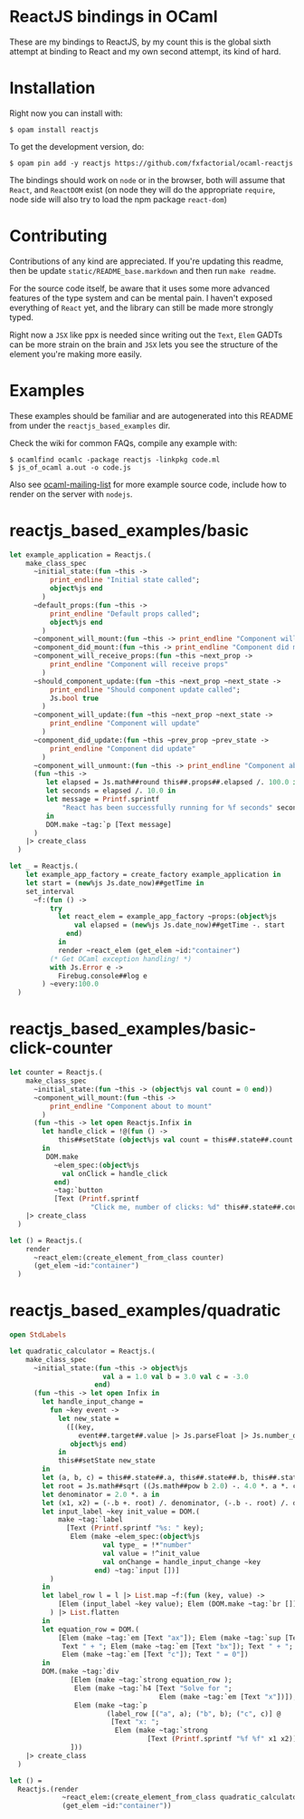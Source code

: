 ReactJS bindings in OCaml
=========================

These are my bindings to ReactJS, by my count this is the global sixth
attempt at binding to React and my own second attempt, its kind of
hard.

Installation
============

Right now you can install with:

```shell
$ opam install reactjs
```

To get the development version, do:

```shell
$ opam pin add -y reactjs https://github.com/fxfactorial/ocaml-reactjs
```

The bindings should work on `node` or in the browser, both will assume
that `React`, and `ReactDOM` exist (on node they will do the
appropriate `require`, node side will also try to load the npm package
`react-dom`)

Contributing
============

Contributions of any kind are appreciated. If you're updating this
readme, then be update `static/README_base.markdown` and then run
`make readme`. 

For the source code itself, be aware that it uses some more advanced
features of the type system and can be mental pain. I haven't exposed
everything of `React` yet, and the library can still be made more
strongly typed. 

Right now a `JSX` like ppx is needed since writing out the `Text`,
`Elem` GADTs can be more strain on the brain and `JSX` lets you see
the structure of the element you're making more easily.

Examples
========

These examples should be familiar and are autogenerated into this
README from under the `reactjs_based_examples` dir.

Check the wiki for common FAQs, compile any example with:

```shell
$ ocamlfind ocamlc -package reactjs -linkpkg code.ml
$ js_of_ocaml a.out -o code.js
```

Also see
[ocaml-mailing-list](https://github.com/fxfactorial/ocaml-mailing-list)
for more example source code, include how to render on the server with
`nodejs`.

[//]: # "Do not write anything below here, the code examples will be appended"

# reactjs_based_examples/basic

```ocaml
let example_application = Reactjs.(
    make_class_spec
      ~initial_state:(fun ~this ->
          print_endline "Initial state called";
          object%js end
        )
      ~default_props:(fun ~this ->
          print_endline "Default props called";
          object%js end
        )
      ~component_will_mount:(fun ~this -> print_endline "Component will mount")
      ~component_did_mount:(fun ~this -> print_endline "Component did mount")
      ~component_will_receive_props:(fun ~this ~next_prop ->
          print_endline "Component will receive props"
        )
      ~should_component_update:(fun ~this ~next_prop ~next_state ->
          print_endline "Should component update called";
          Js.bool true
        )
      ~component_will_update:(fun ~this ~next_prop ~next_state ->
          print_endline "Component will update"
        )
      ~component_did_update:(fun ~this ~prev_prop ~prev_state ->
          print_endline "Component did update"
        )
      ~component_will_unmount:(fun ~this -> print_endline "Component about to unmount")
      (fun ~this ->
         let elapsed = Js.math##round this##.props##.elapsed /. 100.0 in
         let seconds = elapsed /. 10.0 in
         let message = Printf.sprintf
             "React has been successfully running for %f seconds" seconds
         in
         DOM.make ~tag:`p [Text message]
      )
    |> create_class
  )

let _ = Reactjs.(
    let example_app_factory = create_factory example_application in
    let start = (new%js Js.date_now)##getTime in
    set_interval
      ~f:(fun () ->
          try
            let react_elem = example_app_factory ~props:(object%js
                val elapsed = (new%js Js.date_now)##getTime -. start
              end)
            in
            render ~react_elem (get_elem ~id:"container")
          (* Get OCaml exception handling! *)
          with Js.Error e ->
            Firebug.console##log e
        ) ~every:100.0
  )
```

# reactjs_based_examples/basic-click-counter

```ocaml
let counter = Reactjs.(
    make_class_spec
      ~initial_state:(fun ~this -> (object%js val count = 0 end))
      ~component_will_mount:(fun ~this ->
          print_endline "Component about to mount"
        )
      (fun ~this -> let open Reactjs.Infix in
        let handle_click = !@(fun () ->
            this##setState (object%js val count = this##.state##.count + 1 end))
        in
         DOM.make
           ~elem_spec:(object%js
             val onClick = handle_click
           end)
           ~tag:`button
           [Text (Printf.sprintf
                    "Click me, number of clicks: %d" this##.state##.count)])
    |> create_class
  )

let () = Reactjs.(
    render
      ~react_elem:(create_element_from_class counter)
      (get_elem ~id:"container")
  )
```

# reactjs_based_examples/quadratic

```ocaml
open StdLabels

let quadratic_calculator = Reactjs.(
    make_class_spec
      ~initial_state:(fun ~this -> object%js
                       val a = 1.0 val b = 3.0 val c = -3.0
                     end)
      (fun ~this -> let open Infix in
        let handle_input_change =
          fun ~key event ->
            let new_state =
              ([(key,
                 event##.target##.value |> Js.parseFloat |> Js.number_of_float )] >>>
               object%js end)
            in
            this##setState new_state
        in
        let (a, b, c) = this##.state##.a, this##.state##.b, this##.state##.c in
        let root = Js.math##sqrt ((Js.math##pow b 2.0) -. 4.0 *. a *. c) in
        let denominator = 2.0 *. a in
        let (x1, x2) = (-.b +. root) /. denominator, (-.b -. root) /. denominator in
        let input_label ~key init_value = DOM.(
            make ~tag:`label
              [Text (Printf.sprintf "%s: " key);
               Elem (make ~elem_spec:(object%js
                       val type_ = !*"number"
                       val value = !^init_value
                       val onChange = handle_input_change ~key
                     end) ~tag:`input [])]
          )
        in
        let label_row l = l |> List.map ~f:(fun (key, value) ->
            [Elem (input_label ~key value); Elem (DOM.make ~tag:`br [])]
          ) |> List.flatten
        in
        let equation_row = DOM.(
            [Elem (make ~tag:`em [Text "ax"]); Elem (make ~tag:`sup [Text "2"]);
             Text " + "; Elem (make ~tag:`em [Text "bx"]); Text " + ";
             Elem (make ~tag:`em [Text "c"]); Text " = 0"])
        in
        DOM.(make ~tag:`div
               [Elem (make ~tag:`strong equation_row );
                Elem (make ~tag:`h4 [Text "Solve for ";
                                     Elem (make ~tag:`em [Text "x"])]);
                Elem (make ~tag:`p
                        (label_row [("a", a); ("b", b); ("c", c)] @
                         [Text "x: ";
                          Elem (make ~tag:`strong
                                  [Text (Printf.sprintf "%f %f" x1 x2)])]))
               ]))
    |> create_class
  )

let () =
  Reactjs.(render
             ~react_elem:(create_element_from_class quadratic_calculator)
             (get_elem ~id:"container"))
```
